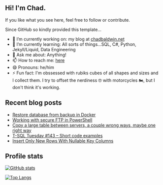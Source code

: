 ## Hi! I'm Chad.

If you like what you see here, feel free to follow or contribute.

Since GitHub so kindly provided this template...

- 🔭 I’m currently working on: my blog at [chadbaldwin.net](https://chadbaldwin.net)
- 🌱 I’m currently learning: All sorts of things...SQL, C#, Python, Jekyll/Liquid, Data Engineering
- 💬 Ask me about: Anything!
- 📫 How to reach me: [here](https://chadbaldwin.net/link)
- 😄 Pronouns: he/him
- ⚡ Fun fact: I'm obssessed with rubiks cubes of all shapes and sizes and I collect them. I try to offset the nerdiness 🤓 with motorcycles 🏍, but I don't think it's working.

## Recent blog posts

<!--START_SECTION:posts-->
* [Restore database from backup in Docker](https://chadbaldwin.net/pages/chadbaldwin/2021/11/04/restore-database-in-docker.html)
* [Working with secure FTP in PowerShell](https://chadbaldwin.net/pages/chadbaldwin/2021/11/01/sftp-in-powershell.html)
* [Copy a large table between servers, a couple wrong ways, maybe one right way](https://chadbaldwin.net/pages/chadbaldwin/2021/10/19/copy-large-table.html)
* [T-SQL Tuesday #143 – Short code examples](https://chadbaldwin.net/pages/chadbaldwin/2021/10/12/tsql-tuesday-short-code.html)
* [Insert Only New Rows With Nullable Key Columns](https://chadbaldwin.net/pages/chadbaldwin/2021/10/08/insert-only-new-rows.html)
<!--END_SECTION:posts-->

## Profile stats

[![GitHub stats](https://github-readme-stats.vercel.app/api?username=chadbaldwin&show_icons=true&theme=github_dark)](https://github.com/anuraghazra/github-readme-stats)

[![Top Langs](https://github-readme-stats.vercel.app/api/top-langs/?username=chadbaldwin&layout=compact&theme=github_dark)](https://github.com/anuraghazra/github-readme-stats)
